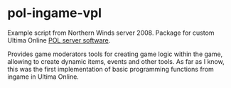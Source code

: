 # pol-ingame-vpl

Example script from Northern Winds server 2008. Package for custom Ultima Online <a href="http://www.polserver.com/">POL server software</a>.

Provides game moderators tools for creating game logic within the game, allowing to create dynamic items, events and other tools. As far as I know, this was the first implementation of basic programming functions from ingame in Ultima Online.


